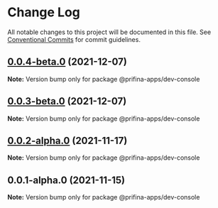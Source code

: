 # Change Log

All notable changes to this project will be documented in this file.
See [Conventional Commits](https://conventionalcommits.org) for commit guidelines.

## [0.0.4-beta.0](https://prifina-admin/prifina/app-desktop/compare/@prifina-apps/dev-console@0.0.3-beta.0...@prifina-apps/dev-console@0.0.4-beta.0) (2021-12-07)

**Note:** Version bump only for package @prifina-apps/dev-console





## [0.0.3-beta.0](https://prifina-admin/prifina/app-desktop/compare/@prifina-apps/dev-console@0.0.2-alpha.0...@prifina-apps/dev-console@0.0.3-beta.0) (2021-12-07)

**Note:** Version bump only for package @prifina-apps/dev-console





## [0.0.2-alpha.0](https://prifina-admin/prifina/app-desktop/compare/@prifina-apps/dev-console@0.0.1-alpha.0...@prifina-apps/dev-console@0.0.2-alpha.0) (2021-11-17)

**Note:** Version bump only for package @prifina-apps/dev-console





## 0.0.1-alpha.0 (2021-11-15)

**Note:** Version bump only for package @prifina-apps/dev-console

